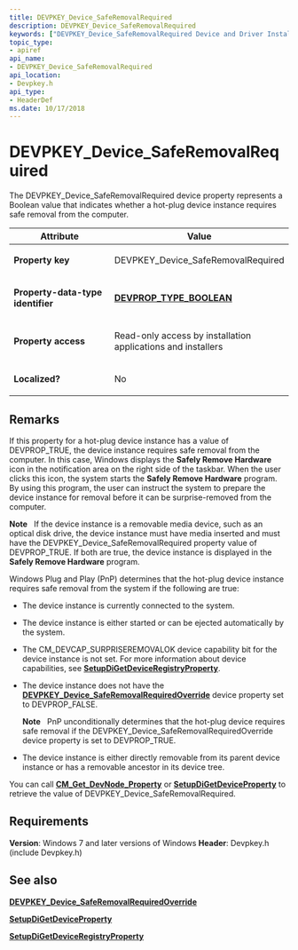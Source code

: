 ```yaml
---
title: DEVPKEY_Device_SafeRemovalRequired
description: DEVPKEY_Device_SafeRemovalRequired
keywords: ["DEVPKEY_Device_SafeRemovalRequired Device and Driver Installation"]
topic_type:
- apiref
api_name:
- DEVPKEY_Device_SafeRemovalRequired
api_location:
- Devpkey.h
api_type:
- HeaderDef
ms.date: 10/17/2018
---
```


# DEVPKEY_Device_SafeRemovalRequired


The DEVPKEY_Device_SafeRemovalRequired device property represents a Boolean value that indicates whether a hot-plug device instance requires safe removal from the computer.

<table>
<colgroup>
<col width="50%" />
<col width="50%" />
</colgroup>
<thead>
<tr>
<th>Attribute</th>
<th>Value</th>
</tr>
</thead>
<tbody>
<tr class="odd">
<td align="left"><p><strong>Property key</strong></p></td>
<td align="left"><p>DEVPKEY_Device_SafeRemovalRequired</p></td>
</tr>
<tr class="even">
<td align="left"><p><strong>Property-data-type identifier</strong></p></td>
<td align="left"><p><a href="devprop-type-boolean.md" data-raw-source="[&lt;strong&gt;DEVPROP_TYPE_BOOLEAN&lt;/strong&gt;](devprop-type-boolean.md)"><strong>DEVPROP_TYPE_BOOLEAN</strong></a></p></td>
</tr>
<tr class="odd">
<td align="left"><p><strong>Property access</strong></p></td>
<td align="left"><p>Read-only access by installation applications and installers</p></td>
</tr>
<tr class="even">
<td align="left"><p><strong>Localized?</strong></p></td>
<td align="left"><p>No</p></td>
</tr>
</tbody>
</table>

 

## Remarks

If this property for a hot-plug device instance has a value of DEVPROP_TRUE, the device instance requires safe removal from the computer. In this case, Windows displays the **Safely Remove Hardware** icon in the notification area on the right side of the taskbar. When the user clicks this icon, the system starts the **Safely Remove Hardware** program. By using this program, the user can instruct the system to prepare the device instance for removal before it can be surprise-removed from the computer.

**Note**   If the device instance is a removable media device, such as an optical disk drive, the device instance must have media inserted and must have the DEVPKEY_Device_SafeRemovalRequired property value of DEVPROP_TRUE. If both are true, the device instance is displayed in the **Safely Remove Hardware** program.

 

Windows Plug and Play (PnP) determines that the hot-plug device instance requires safe removal from the system if the following are true:

-   The device instance is currently connected to the system.

-   The device instance is either started or can be ejected automatically by the system.

-   The CM_DEVCAP_SURPRISEREMOVALOK device capability bit for the device instance is not set. For more information about device capabilities, see [**SetupDiGetDeviceRegistryProperty**](/windows/win32/api/setupapi/nf-setupapi-setupdigetdeviceregistrypropertya).

-   The device instance does not have the [**DEVPKEY_Device_SafeRemovalRequiredOverride**](devpkey-device-saferemovalrequiredoverride.md) device property set to DEVPROP_FALSE.

    **Note**   PnP unconditionally determines that the hot-plug device requires safe removal if the DEVPKEY_Device_SafeRemovalRequiredOverride device property is set to DEVPROP_TRUE.

     

-   The device instance is either directly removable from its parent device instance or has a removable ancestor in its device tree.

You can call [**CM_Get_DevNode_Property**](/windows/win32/api/cfgmgr32/nf-cfgmgr32-cm_get_devnode_propertyw) or [**SetupDiGetDeviceProperty**](/windows/win32/api/setupapi/nf-setupapi-setupdigetdevicepropertyw) to retrieve the value of DEVPKEY_Device_SafeRemovalRequired.

## Requirements

**Version**: Windows 7 and later versions of Windows
**Header**: Devpkey.h (include Devpkey.h)

## See also


[**DEVPKEY_Device_SafeRemovalRequiredOverride**](devpkey-device-saferemovalrequiredoverride.md)

[**SetupDiGetDeviceProperty**](/windows/win32/api/setupapi/nf-setupapi-setupdigetdevicepropertyw)

[**SetupDiGetDeviceRegistryProperty**](/windows/win32/api/setupapi/nf-setupapi-setupdigetdeviceregistrypropertya)

 


